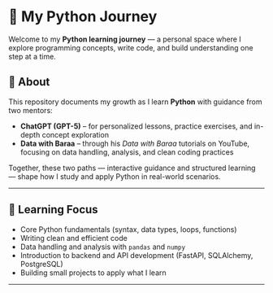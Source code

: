 # 🐍 My Python Journey

Welcome to my **Python learning journey** — a personal space where I explore programming concepts, write code, and build understanding one step at a time.

## 🚀 About

This repository documents my growth as I learn **Python** with guidance from two mentors:
- **ChatGPT (GPT-5)** – for personalized lessons, practice exercises, and in-depth concept exploration  
- **Data with Baraa** – through his *Data with Baraa* tutorials on YouTube, focusing on data handling, analysis, and clean coding practices  

Together, these two paths — interactive guidance and structured learning — shape how I study and apply Python in real-world scenarios.

---

## 🧩 Learning Focus

- Core Python fundamentals (syntax, data types, loops, functions)  
- Writing clean and efficient code  
- Data handling and analysis with `pandas` and `numpy`  
- Introduction to backend and API development (FastAPI, SQLAlchemy, PostgreSQL)  
- Building small projects to apply what I learn  

---

